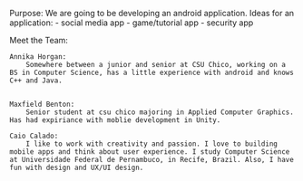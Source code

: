 Purpose: We are going to be developing an android application.
            Ideas for an application:
            - social media app
            - game/tutorial app
            - security app

Meet the Team:
    
    Annika Horgan:
        Somewhere between a junior and senior at CSU Chico, working on a BS in Computer Science, has a little experience with android and knows C++ and Java.

	
	Maxfield Benton: 
		Senior student at csu chico majoring in Applied Computer Graphics. Has had expiriance with moblie development in Unity.

	Caio Calado:
        I like to work with creativity and passion. I love to building mobile apps and think about user experience. I study Computer Science at Universidade Federal de Pernambuco, in Recife, Brazil. Also, I have fun with design and UX/UI design.

		
